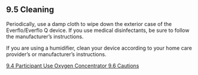 ## 9.5 Cleaning

Periodically, use a damp cloth to wipe down the exterior case of the Everflo/Everflo Q device.  If you use medical disinfectants, be sure to follow the manufacturer’s instructions.

If you are using a humidifier, clean your device according to your home care provider’s or manufacturer’s instructions.


<div class="center">
<div class="btn-group">
  <a href=":pages_path:/manuals/oxygen-concentrator/9-04-ppt-use.md" class="btn btn-default">
    <span class="glyphicon glyphicon-chevron-left"></span>
    9.4 Participant Use
  </a>

  <a href=":pages_path:/manuals/oxygen-concentrator" class="btn btn-default">
    <span class="glyphicon glyphicon-chevron-up"></span>
    Oxygen Concentrator
  </a>

  <a href=":pages_path:/manuals/oxygen-concentrator/9-06-cautions.md" class="btn btn-success">
    9.6 Cautions
    <span class="glyphicon glyphicon-chevron-right"></span>
  </a>
</div>
</div>
